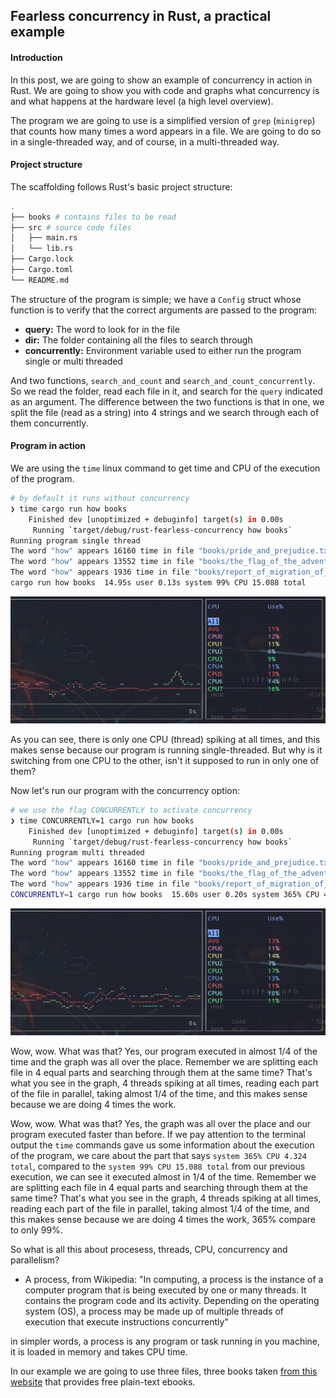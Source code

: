 ## Fearless concurrency in Rust, a practical example

#### Introduction

In this post, we are going to show an example of concurrency in action in Rust. We are
going to show you with code and graphs what concurrency is and what happens at the
hardware level (a high level overview).

The program we are going to use is a simplified version of `grep` (`minigrep`) that
counts how many times a word appears in a file. We are going to do so in a single-threaded way, and of course, in a multi-threaded way.

#### Project structure

The scaffolding follows Rust's basic project structure:
```bash
.
├── books # contains files to be read
├── src # source code files
│   ├── main.rs
│   └── lib.rs
├── Cargo.lock
├── Cargo.toml
└── README.md
```

The structure of the program is simple; we have a `Config` struct whose function is to
verify that the correct arguments are passed to the program:

- **query:** The word to look for in the file
- **dir:** The folder containing all the files to search through
- **concurrently:** Environment variable used to either run the program single or multi
  threaded

And two functions, `search_and_count` and `search_and_count_concurrently`. So we read the
folder, read each file in it, and search for the `query` indicated as an argument. The
difference between the two functions is that in one, we split the file (read as a string)
into 4 strings and we search through each of them concurrently.



#### Program in action

We are using the `time` linux command to get time and CPU of the execution of the program.

```bash
# by default it runs without concurrency
❯ time cargo run how books
    Finished dev [unoptimized + debuginfo] target(s) in 0.00s
     Running `target/debug/rust-fearless-concurrency how books`
Running program single thread
The word "how" appears 16160 time in file "books/pride_and_prejudice.txt"
The word "how" appears 13552 time in file "books/the_flag_of_the_adventurer.txt"
The word "how" appears 1936 time in file "books/report_of_migration_of_birds.txt"
cargo run how books  14.95s user 0.13s system 99% CPU 15.088 total

```

![Single Threaded minigrep](./images/single_thread.gif)

As you can see, there is only one CPU (thread) spiking at all times, and this makes sense because
our program is running single-threaded. But why is it switching from one CPU to the
other, isn't it supposed to run in only one of them?


Now let's run our program with the concurrency option:


```bash
# we use the flag CONCURRENTLY to activate concurrency
❯ time CONCURRENTLY=1 cargo run how books
    Finished dev [unoptimized + debuginfo] target(s) in 0.00s
     Running `target/debug/rust-fearless-concurrency how books`
Running program multi threaded
The word "how" appears 16160 time in file "books/pride_and_prejudice.txt"
The word "how" appears 13552 time in file "books/the_flag_of_the_adventurer.txt"
The word "how" appears 1936 time in file "books/report_of_migration_of_birds.txt"
CONCURRENTLY=1 cargo run how books  15.60s user 0.20s system 365% CPU 4.324 total
```

![Multi Threaded minigrep](./images/multi_thread.gif)


Wow, wow. What was that? Yes, our program executed in almost 1/4 of the time and the
graph was all over the place. Remember we are splitting each file in 4 equal parts and
searching through them at the same time? That's what you see in the graph, 4 threads spiking
at all times, reading each part of the file in parallel, taking almost 1/4 of the time, and this makes
sense because we are doing 4 times the work.

Wow, wow. What was that? Yes, the graph was all over the place and our program executed
faster than before. If we pay attention to the terminal output the `time` commands gave
us some information about the execution of the program, we care about the part that says
`system 365% CPU 4.324 total`, compared to the `system 99% CPU 15.088 total` from our
previous execution, we can see it executed almost in 1/4 of the time.  Remember we are
splitting each file in 4 equal parts and searching through them at the same time? That's
what you see in the graph, 4 threads spiking at all times, reading each part of the file
in parallel, taking almost 1/4 of the time, and this makes sense because we are doing 4
times the work, 365% compare to only 99%.


So what is all this about procesess, threads, CPU, concurrency and parallelism?

- A process, from Wikipedia: "In computing, a process is the instance of a computer program that is being
  executed by one or many threads. It contains the program code and its activity.
  Depending on the operating system (OS), a process may be made up of multiple threads of
  execution that execute instructions concurrently"

in simpler words, a process is any program or task running in you machine, it is loaded
in memory and takes CPU time.



In our example we are going to use three files, three books taken [from this
website](https://www.gutenberg.org/) that provides free plain-text ebooks.
